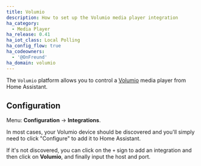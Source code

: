 ```yaml
---
title: Volumio
description: How to set up the Volumio media player integration
ha_category:
  - Media Player
ha_release: 0.41
ha_iot_class: Local Polling
ha_config_flow: true
ha_codeowners:
  - '@OnFreund'
ha_domain: volumio
---
```


The `Volumio` platform allows you to control a [Volumio](https://volumio.org/) media player from Home Assistant.

## Configuration

Menu: **Configuration** -> **Integrations**.

In most cases, your Volumio device should be discovered and you'll simply need to click "Configure" to add it to Home Assistant.

If it's not discovered, you can click on the `+` sign to add an integration and then click on **Volumio**, and finally input the host and port.

<div class='note>
Volumio versions 2.799 and below do not have a unique id when manually configured, so you will not be able to rename your entity or add your device to a area. If discovery does not work for you, it is advised to upgrade Volumio before configuring.
</div>
